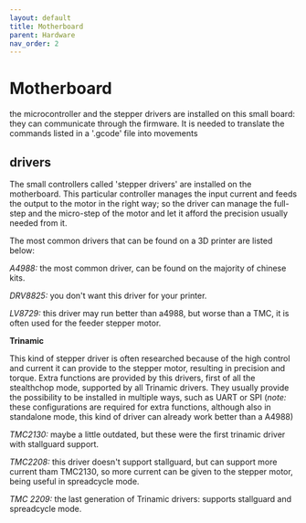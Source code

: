 ```yaml
---
layout: default
title: Motherboard
parent: Hardware
nav_order: 2
---
```


# Motherboard

the microcontroller and the stepper drivers are installed on this small board: they can communicate through the firmware.
It is needed to translate the commands listed in a '.gcode' file into movements


## drivers

The small controllers called 'stepper drivers' are installed on the motherboard.
This particular controller manages the input current and feeds the output to the motor in the right way; so the driver can manage the full-step and the micro-step of the motor and let it afford the precision usually needed from it.

The most common drivers that can be found on a 3D printer are listed below:


*A4988:*
the most common driver, can be found on the majority of chinese kits.


*DRV8825:*
you don't want this driver for your printer.

*LV8729:*
this driver may run better than a4988, but worse than a TMC, it is often used for the feeder stepper motor.


**Trinamic**

This kind of stepper driver is often researched because of the high control and current it can provide to the stepper motor, resulting in precision and torque.
Extra functions are provided by this drivers, first of all the stealthchop mode, supported by all Trinamic drivers.
They usually provide the possibility to be installed in multiple ways, such as UART or SPI (*note:* these configurations are required for extra functions, although also in standalone mode, this kind of driver can already work better than a A4988)

*TMC2130:*
maybe a little outdated, but these were the first trinamic driver with stallguard support.

*TMC2208:*
this driver doesn't support stallguard, but can support more current tham TMC2130, so more current can be given to the stepper motor, being useful in spreadcycle mode.

*TMC 2209:*
the last generation of Trinamic drivers: supports stallguard and spreadcycle mode.
